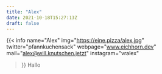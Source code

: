 ```yaml
---
title: "Alex"
date: 2021-10-18T15:27:13Z
draft: false
---
```

{{< info 
name="Alex" 
img="https://eine.pizza/alex.jpg"
twitter="pfannkuchensack"
webpage="www.eichhorn.dev"
mail="alex@will.knutschen.jetzt"
instagram="vralex"
>}}
Hallo